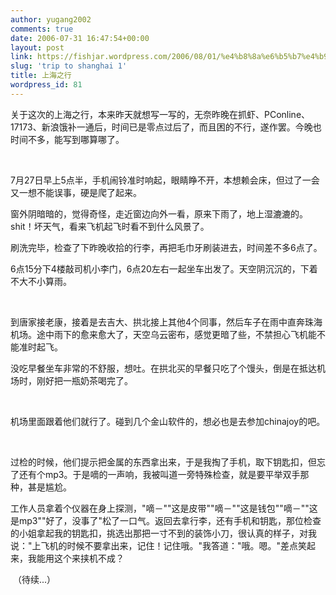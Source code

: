 ```yaml
---
author: yugang2002
comments: true
date: 2006-07-31 16:47:54+00:00
layout: post
link: https://fishjar.wordpress.com/2006/08/01/%e4%b8%8a%e6%b5%b7%e4%b9%8b%e8%a1%8c/
slug: 'trip to shanghai 1'
title: 上海之行
wordpress_id: 81
---
```


关于这次的上海之行，本来昨天就想写一写的，无奈昨晚在抓虾、PConline、17173、新浪饿补一通后，时间已是零点过后了，而且困的不行，遂作罢。今晚也时间不多，能写到哪算哪了。




 




7月27日早上5点半，手机闹铃准时响起，眼睛睁不开，本想赖会床，但过了一会又一想不能误事，硬是爬了起来。




窗外阴暗暗的，觉得奇怪，走近窗边向外一看，原来下雨了，地上湿漉漉的。shit！坏天气，看来飞机起飞时看不到什么风景了。




刷洗完毕，检查了下昨晚收拾的行李，再把毛巾牙刷装进去，时间差不多6点了。




6点15分下4楼敲司机小李门，6点20左右一起坐车出发了。天空阴沉沉的，下着不大不小算雨。




 




到唐家接老康，接着是去吉大、拱北接上其他4个同事，然后车子在雨中直奔珠海机场。途中雨下的愈来愈大了，天空乌云密布，感觉更暗了些，不禁担心飞机能不能准时起飞。




没吃早餐坐车非常的不舒服，想吐。在拱北买的早餐只吃了个馒头，倒是在抵达机场时，刚好把一瓶奶茶喝完了。




 




机场里面跟着他们就行了。碰到几个金山软件的，想必也是去参加chinajoy的吧。




 




过检的时候，他们提示把金属的东西拿出来，于是我掏了手机，取下钥匙扣，但忘了还有个mp3。于是嘀的一声响，我被叫道一旁特殊检查，就是要平举双手那种，甚是尴尬。




工作人员拿着个仪器在身上探测，"嘀－""这是皮带""嘀－""这是钱包""嘀－""这是mp3""好了，没事了"松了一口气。返回去拿行李，还有手机和钥匙，那位检查的小姐拿起我的钥匙扣，挑选出那把一寸不到的装饰小刀，很认真的样子，对我说："上飞机的时候不要拿出来，记住！记住哦。"我答道："哦。嗯。"差点笑起来，我能用这个来挟机不成？




 （待续...）
